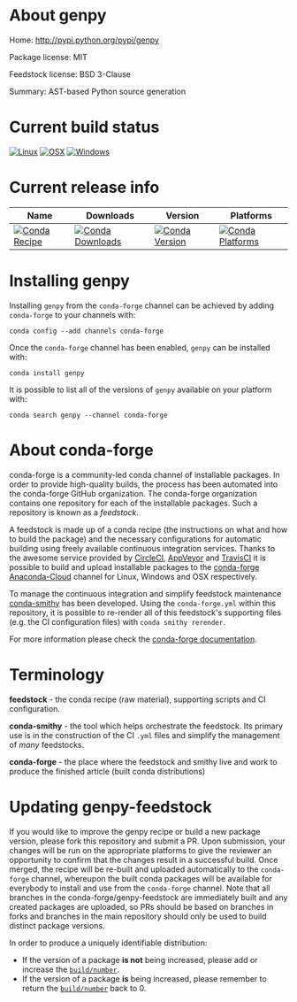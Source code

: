 About genpy
===========

Home: http://pypi.python.org/pypi/genpy

Package license: MIT

Feedstock license: BSD 3-Clause

Summary: AST-based Python source generation



Current build status
====================

[![Linux](https://img.shields.io/circleci/project/github/conda-forge/genpy-feedstock/master.svg?label=Linux)](https://circleci.com/gh/conda-forge/genpy-feedstock)
[![OSX](https://img.shields.io/travis/conda-forge/genpy-feedstock/master.svg?label=macOS)](https://travis-ci.org/conda-forge/genpy-feedstock)
[![Windows](https://img.shields.io/appveyor/ci/conda-forge/genpy-feedstock/master.svg?label=Windows)](https://ci.appveyor.com/project/conda-forge/genpy-feedstock/branch/master)

Current release info
====================

| Name | Downloads | Version | Platforms |
| --- | --- | --- | --- |
| [![Conda Recipe](https://img.shields.io/badge/recipe-genpy-green.svg)](https://anaconda.org/conda-forge/genpy) | [![Conda Downloads](https://img.shields.io/conda/dn/conda-forge/genpy.svg)](https://anaconda.org/conda-forge/genpy) | [![Conda Version](https://img.shields.io/conda/vn/conda-forge/genpy.svg)](https://anaconda.org/conda-forge/genpy) | [![Conda Platforms](https://img.shields.io/conda/pn/conda-forge/genpy.svg)](https://anaconda.org/conda-forge/genpy) |

Installing genpy
================

Installing `genpy` from the `conda-forge` channel can be achieved by adding `conda-forge` to your channels with:

```
conda config --add channels conda-forge
```

Once the `conda-forge` channel has been enabled, `genpy` can be installed with:

```
conda install genpy
```

It is possible to list all of the versions of `genpy` available on your platform with:

```
conda search genpy --channel conda-forge
```


About conda-forge
=================

conda-forge is a community-led conda channel of installable packages.
In order to provide high-quality builds, the process has been automated into the
conda-forge GitHub organization. The conda-forge organization contains one repository
for each of the installable packages. Such a repository is known as a *feedstock*.

A feedstock is made up of a conda recipe (the instructions on what and how to build
the package) and the necessary configurations for automatic building using freely
available continuous integration services. Thanks to the awesome service provided by
[CircleCI](https://circleci.com/), [AppVeyor](https://www.appveyor.com/)
and [TravisCI](https://travis-ci.org/) it is possible to build and upload installable
packages to the [conda-forge](https://anaconda.org/conda-forge)
[Anaconda-Cloud](https://anaconda.org/) channel for Linux, Windows and OSX respectively.

To manage the continuous integration and simplify feedstock maintenance
[conda-smithy](https://github.com/conda-forge/conda-smithy) has been developed.
Using the ``conda-forge.yml`` within this repository, it is possible to re-render all of
this feedstock's supporting files (e.g. the CI configuration files) with ``conda smithy rerender``.

For more information please check the [conda-forge documentation](https://conda-forge.org/docs/).

Terminology
===========

**feedstock** - the conda recipe (raw material), supporting scripts and CI configuration.

**conda-smithy** - the tool which helps orchestrate the feedstock.
                   Its primary use is in the construction of the CI ``.yml`` files
                   and simplify the management of *many* feedstocks.

**conda-forge** - the place where the feedstock and smithy live and work to
                  produce the finished article (built conda distributions)


Updating genpy-feedstock
========================

If you would like to improve the genpy recipe or build a new
package version, please fork this repository and submit a PR. Upon submission,
your changes will be run on the appropriate platforms to give the reviewer an
opportunity to confirm that the changes result in a successful build. Once
merged, the recipe will be re-built and uploaded automatically to the
`conda-forge` channel, whereupon the built conda packages will be available for
everybody to install and use from the `conda-forge` channel.
Note that all branches in the conda-forge/genpy-feedstock are
immediately built and any created packages are uploaded, so PRs should be based
on branches in forks and branches in the main repository should only be used to
build distinct package versions.

In order to produce a uniquely identifiable distribution:
 * If the version of a package **is not** being increased, please add or increase
   the [``build/number``](https://conda.io/docs/user-guide/tasks/build-packages/define-metadata.html#build-number-and-string).
 * If the version of a package **is** being increased, please remember to return
   the [``build/number``](https://conda.io/docs/user-guide/tasks/build-packages/define-metadata.html#build-number-and-string)
   back to 0.
